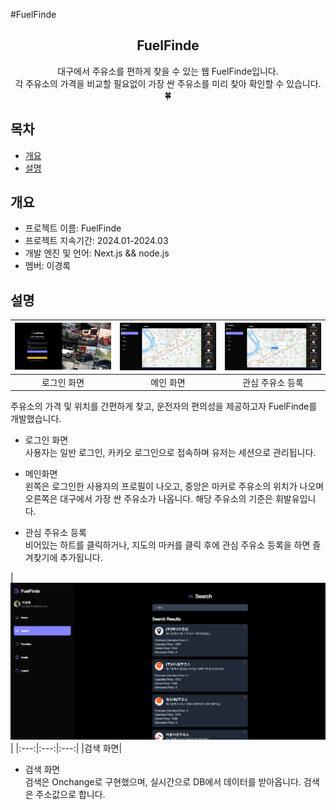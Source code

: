 #FuelFinde

<div align="center">
<h2> FuelFinde</h2>
대구에서 주유소를 편하게 찾을 수 있는 웹 FuelFinde입니다.<br> 각 주유소의 가격을 비교할 필요없이 가장 싼 주유소를 미리 찾아 확인할 수 있습니다. 🍀
</div>

## 목차
  - [개요](#개요) 
  - [설명](#설명)

## 개요
- 프로젝트 이름: FuelFinde 
- 프로젝트 지속기간: 2024.01-2024.03
- 개발 엔진 및 언어: Next.js && node.js
- 멤버: 이경록

## 설명
|![alt text](image.png)|![alt text](image-1.png)|![alt text](image-2.png)|
|:---:|:---:|:---:|
|로그인 화면|메인 화면|관심 주유소 등록|

주유소의 가격 및 위치를 간편하게 찾고, 운전자의 편의성을 제공하고자 FuelFinde를 개발했습니다.<br>
- 로그인 화면 <br>
사용자는 일반 로그인, 카카오 로그인으로 접속하며 유저는 세션으로 관리됩니다.

- 메인화면<br>
왼쪽은 로그인한 사용자의 프로필이 나오고, 중앙은 마커로 주유소의 위치가 나오며 오른쪽은 대구에서 가장 싼 주유소가 나옵니다. 해당 주유소의 기준은 휘발유입니다.

- 관심 주유소 등록<br>
비어있는 하트를 클릭하거나, 지도의 마커를 클릭 후에 관심 주유소 등록을 하면 즐겨찾기에 추가됩니다.


|![alt text](image-3.png)|
|:---:|:---:|:---:|
|검색 화면|

- 검색 화면 <br>
검색은 Onchange로 구현했으며, 실시간으로 DB에서 데이터를 받아옵니다. 검색은 주소값으로 합니다.


